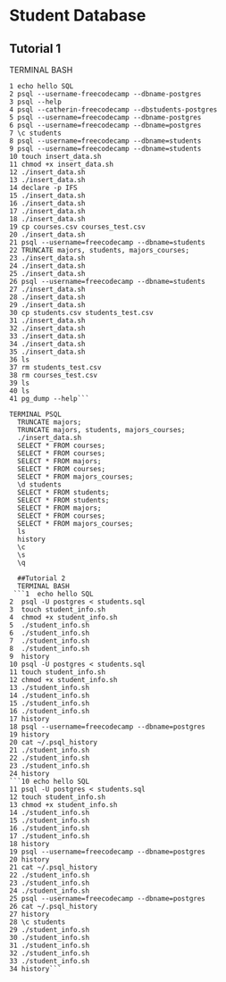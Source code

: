 # Student Database

## Tutorial 1
TERMINAL BASH 
```
1 echo hello SQL
2 psql --username-freecodecamp --dbname-postgres
3 psql --help
4 psql --catherin-freecodecamp --dbstudents-postgres
5 psql --username=freecodecamp --dbname-postgres
6 psql --username=freecodecamp --dbname=postgres
7 \c students
8 psql --username=freecodecamp --dbname=students
9 psql --username=freecodecamp --dbname=students
10 touch insert_data.sh
11 chmod +x insert_data.sh
12 ./insert_data.sh
13 ./insert_data.sh
14 declare -p IFS
15 ./insert_data.sh
16 ./insert_data.sh
17 ./insert_data.sh
18 ./insert_data.sh
19 cp courses.csv courses_test.csv
20 ./insert_data.sh
21 psql --username=freecodecamp --dbname=students
22 TRUNCATE majors, students, majors_courses;
23 ./insert_data.sh
24 ./insert_data.sh
25 ./insert_data.sh
26 psql --username=freecodecamp --dbname=students
27 ./insert_data.sh
28 ./insert_data.sh
29 ./insert_data.sh
30 cp students.csv students_test.csv
31 ./insert_data.sh
32 ./insert_data.sh
33 ./insert_data.sh
34 ./insert_data.sh
35 ./insert_data.sh
36 ls
37 rm students_test.csv
38 rm courses_test.csv
39 ls
40 ls
41 pg_dump --help```  
   
TERMINAL PSQL  
  TRUNCATE majors;  
  TRUNCATE majors, students, majors_courses;  
  ./insert_data.sh  
  SELECT * FROM courses;  
  SELECT * FROM courses;  
  SELECT * FROM majors;  
  SELECT * FROM courses;  
  SELECT * FROM majors_courses;  
  \d students  
  SELECT * FROM students;  
  SELECT * FROM students;  
  SELECT * FROM majors;  
  SELECT * FROM courses;  
  SELECT * FROM majors_courses;  
  ls  
  history  
  \c  
  \s  
  \q  

  ##Tutorial 2  
  TERMINAL BASH  
 ```1  echo hello SQL  
2  psql -U postgres < students.sql  
3  touch student_info.sh  
4  chmod +x student_info.sh  
5  ./student_info.sh  
6  ./student_info.sh  
7  ./student_info.sh  
8  ./student_info.sh  
9  history  
10 psql -U postgres < students.sql
11 touch student_info.sh
12 chmod +x student_info.sh
13 ./student_info.sh
14 ./student_info.sh
15 ./student_info.sh
16 ./student_info.sh
17 history
18 psql --username=freecodecamp --dbname=postgres
19 history
20 cat ~/.psql_history
21 ./student_info.sh
22 ./student_info.sh
23 ./student_info.sh
24 history
```10 echo hello SQL
11 psql -U postgres < students.sql
12 touch student_info.sh
13 chmod +x student_info.sh
14 ./student_info.sh
15 ./student_info.sh
16 ./student_info.sh
17 ./student_info.sh
18 history
19 psql --username=freecodecamp --dbname=postgres
20 history
21 cat ~/.psql_history
22 ./student_info.sh
23 ./student_info.sh
24 ./student_info.sh
25 psql --username=freecodecamp --dbname=postgres
26 cat ~/.psql_history
27 history
28 \c students
29 ./student_info.sh
30 ./student_info.sh
31 ./student_info.sh
32 ./student_info.sh
33 ./student_info.sh
34 history```

  

